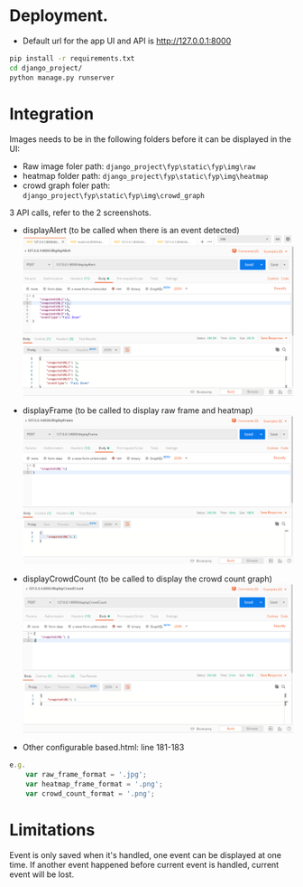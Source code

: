 # Deployment.
- Default url for the app UI and API is http://127.0.0.1:8000

```bash
pip install -r requirements.txt
cd django_project/
python manage.py runserver
```

# Integration
Images needs to be in the following folders before it can be displayed in the UI:
- Raw image foler path: `django_project\fyp\static\fyp\img\raw`
- heatmap folder path: `django_project\fyp\static\fyp\img\heatmap`
- crowd graph foler path: `django_project\fyp\static\fyp\img\crowd_graph`

 3 API calls, refer to the 2 screenshots.
- displayAlert (to be called when there is an event detected)
![displayAlert](displayAlert.png "displayAlert")

- displayFrame (to be called to display raw frame and heatmap)
![displayFrame](displayFrame.png "displayFrame")

- displayCrowdCount (to be called to display the crowd count graph)
![displayCrowdCount](displayCrowdCount.png "displayCrowdCount")

- Other configurable
based.html: line 181-183

```js
e.g.
    var raw_frame_format = '.jpg';
    var heatmap_frame_format = '.png';
    var crowd_count_format = '.png';
```

# Limitations
Event is only saved when it's handled, one event can be displayed at one time. If another event happened before current event is handled, current event will be lost.

